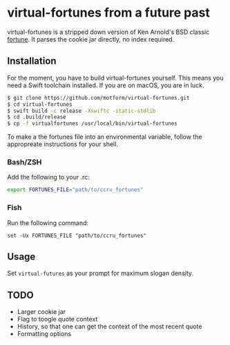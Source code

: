# virtual-fortunes from a future past
virtual-fortunes is a stripped down version of Ken Arnold's BSD classic [fortune](https://en.wikipedia.org/wiki/Fortune_(Unix)). It parses the cookie jar directly, no index required. 

## Installation
For the moment, you have to build virtual-fortunes yourself. This means you need a Swift toolchain installed. If you are on macOS, you are in luck.
```bash
$ git clone https://github.com/motform/virtual-fortunes.git
$ cd virtual-fortunes
$ swift build -c release -Xswiftc -static-stdlib
$ cd .build/release
$ cp -f virtualfortunes /usr/local/bin/virtual-fortunes
```
To make a the fortunes file into an environmental variable, follow the appropreate instructions for your shell.

### Bash/ZSH
Add the following to your .rc:
```bash
export FORTUNES_FILE="path/to/ccru_fortunes"
```
### Fish
Run the following command:
```fish
set -Ux FORTUNES_FILE "path/to/ccru_fortunes"
```


## Usage
Set `virtual-futures` as your prompt for maximum slogan density.

## TODO
* Larger cookie jar
* Flag to toogle quote context
* History, so that one can get the context of the most recent quote
* Formatting options
